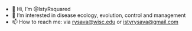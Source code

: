 - 👋 Hi, I’m @IstyRsquared
- 👀 I’m interested in disease ecology, evolution, control and management
- 📫 How to reach me: via rysava@wisc.edu or istyrysava@gmail.com

<!---
IstyRsquared/IstyRsquared is a ✨ special ✨ repository because its `README.md` (this file) appears on your GitHub profile.
You can click the Preview link to take a look at your changes.
--->
